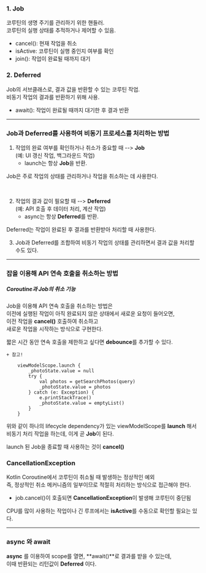 ### 1. Job

코루틴의 생명 주기를 관리하기 위한 핸들러.   
코루틴의 실행 상태를 추적하거나 제어할 수 있음.   

* cancel(): 현재 작업을 취소
* isActive: 코루틴이 실행 중인지 여부를 확인
* join(): 작업이 완료될 때까지 대기


### 2. Deferred

Job의 서브클래스로, 결과 값을 반환할 수 있는 코루틴 작업.   
비동기 작업의 결과를 반환하기 위해 사용.   

* await(): 작업이 완료될 때까지 대기한 후 결과 반환   

---

### Job과 Deferred를 사용하여 비동기 프로세스를 처리하는 방법

1. 작업의 완료 여부를 확인하거나 취소가 중요할 때 --> **Job**   
(예: UI 갱신 작업, 백그라운드 작업)   
   - launch는 항상 **Job**을 반환.  

Job은 주로 작업의 상태를 관리하거나 작업을 취소하는 데 사용한다.   

<br>

2. 작업의 결과 값이 필요할 때 --> **Deferred**   
(예: API 호출 후 데이터 처리, 계산 작업)   
   - async는 항상 **Deferred**를 반환.

Deferred는 작업이 완료된 후 결과를 반환받아 처리할 때 사용한다.   


3. Job과 Deferred를 조합하여 비동기 작업의 상태를 관리하면서 결과 값을 처리할 수도 있다.

---

### 잡을 이용해 API 연속 호출을 취소하는 방법

##### Coroutine과 Job의 취소 기능

Job을 이용해 API 연속 호출을 취소하는 방법은   
이전에 실행된 작업이 아직 완료되지 않은 상태에서 새로운 요청이 들어오면,   
이전 작업을 **cancel()** 호출하여 취소하고   
새로운 작업을 시작하는 방식으로 구현한다.   

짧은 시간 동안 연속 호출을 제한하고 싶다면 **debounce**를 추가할 수 있다.


    + 참고!   

        viewModelScope.launch {
            _photoState.value = null
            try {
                val photos = getSearchPhotos(query)
                _photoState.value = photos
            } catch (e: Exception) {
                e.printStackTrace()
                _photoState.value = emptyList()
            }
        }

위와 같이 하나의 lifecycle dependency가 있는 viewModelScope를 **launch** 해서   
비동기 처리 작업을 하는데, 이게 곧 **Job**이 된다.   

launch 된 Job을 종료할 때 사용하는 것이 **cancel()**   


### CancellationException

Kotlin Coroutine에서 코루틴이 취소될 때 발생하는 정상적인 예외   
즉, 정상적인 취소 메커니즘의 일부이므로 적절히 처리하는 방식으로 접근해야 한다.   

* job.cancel()이 호출되면 **CancellationException**이 발생해 코루틴이 중단됨

CPU를 많이 사용하는 작업이나 긴 루프에서는 **isActive**를 수동으로 확인할 필요는 있다.

---

### async 와 await

**async** 를 이용하여 scope를 열면, **await()**로 결과를 받을 수 있는데,   
이때 반환되는 리턴값이 **Deferred** 이다.   
